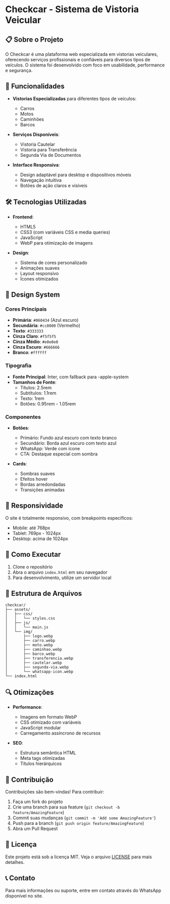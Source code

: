 # Checkcar - Sistema de Vistoria Veicular

## 📋 Sobre o Projeto

O Checkcar é uma plataforma web especializada em vistorias veiculares, oferecendo serviços profissionais e confiáveis para diversos tipos de veículos. O sistema foi desenvolvido com foco em usabilidade, performance e segurança.

## 🚀 Funcionalidades

- **Vistorias Especializadas** para diferentes tipos de veículos:
  - Carros
  - Motos
  - Caminhões
  - Barcos

- **Serviços Disponíveis**:
  - Vistoria Cautelar
  - Vistoria para Transferência
  - Segunda Via de Documentos

- **Interface Responsiva**:
  - Design adaptável para desktop e dispositivos móveis
  - Navegação intuitiva
  - Botões de ação claros e visíveis

## 🛠️ Tecnologias Utilizadas

- **Frontend**:
  - HTML5
  - CSS3 (com variáveis CSS e media queries)
  - JavaScript
  - WebP para otimização de imagens

- **Design**:
  - Sistema de cores personalizado
  - Animações suaves
  - Layout responsivo
  - Ícones otimizados

## 🎨 Design System

### Cores Principais
- **Primária**: `#060434` (Azul escuro)
- **Secundária**: `#cc0000` (Vermelho)
- **Texto**: `#333333`
- **Cinza Claro**: `#f5f5f5`
- **Cinza Médio**: `#e0e0e0`
- **Cinza Escuro**: `#666666`
- **Branco**: `#ffffff`

### Tipografia
- **Fonte Principal**: Inter, com fallback para -apple-system
- **Tamanhos de Fonte**:
  - Títulos: 2.5rem
  - Subtítulos: 1.1rem
  - Texto: 1rem
  - Botões: 0.95rem - 1.05rem

### Componentes
- **Botões**:
  - Primário: Fundo azul escuro com texto branco
  - Secundário: Borda azul escuro com texto azul
  - WhatsApp: Verde com ícone
  - CTA: Destaque especial com sombra

- **Cards**:
  - Sombras suaves
  - Efeitos hover
  - Bordas arredondadas
  - Transições animadas

## 📱 Responsividade

O site é totalmente responsivo, com breakpoints específicos:
- Mobile: até 768px
- Tablet: 769px - 1024px
- Desktop: acima de 1024px

## 🚀 Como Executar

1. Clone o repositório
2. Abra o arquivo `index.html` em seu navegador
3. Para desenvolvimento, utilize um servidor local

## 📁 Estrutura de Arquivos

```
checkcar/
├── assets/
│   ├── css/
│   │   └── styles.css
│   ├── js/
│   │   └── main.js
│   └── img/
│       ├── logo.webp
│       ├── carro.webp
│       ├── moto.webp
│       ├── caminhao.webp
│       ├── barco.webp
│       ├── transferencia.webp
│       ├── cautelar.webp
│       ├── segunda-via.webp
│       └── whatsapp-icon.webp
└── index.html
```

## 🔍 Otimizações

- **Performance**:
  - Imagens em formato WebP
  - CSS otimizado com variáveis
  - JavaScript modular
  - Carregamento assíncrono de recursos

- **SEO**:
  - Estrutura semântica HTML
  - Meta tags otimizadas
  - Títulos hierárquicos

## 🤝 Contribuição

Contribuições são bem-vindas! Para contribuir:
1. Faça um fork do projeto
2. Crie uma branch para sua feature (`git checkout -b feature/AmazingFeature`)
3. Commit suas mudanças (`git commit -m 'Add some AmazingFeature'`)
4. Push para a branch (`git push origin feature/AmazingFeature`)
5. Abra um Pull Request

## 📄 Licença

Este projeto está sob a licença MIT. Veja o arquivo [LICENSE](LICENSE) para mais detalhes.

## 📞 Contato

Para mais informações ou suporte, entre em contato através do WhatsApp disponível no site. 